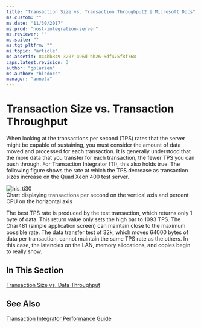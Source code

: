 ```yaml
---
title: "Transaction Size vs. Transaction Throughput2 | Microsoft Docs"
ms.custom: ""
ms.date: "11/30/2017"
ms.prod: "host-integration-server"
ms.reviewer: ""
ms.suite: ""
ms.tgt_pltfrm: ""
ms.topic: "article"
ms.assetid: 844bb849-3207-496d-bb26-6df475f8f768
caps.latest.revision: 3
author: "gplarsen"
ms.author: "hisdocs"
manager: "anneta"
---
```

# Transaction Size vs. Transaction Throughput
When looking at the transactions per second (TPS) rates that the server might be capable of sustaining, you must consider the amount of data moved and processed for each transaction. It is generally understood that the more data that you transfer for each transaction, the fewer TPS you can push through. For Transaction Integrator (TI), this also holds true. The following figure shows the rate at which the TPS decrease as transaction sizes increase on the Quad Xeon 400 test server.  
  
 ![](../core/media/his-ti30.gif "his_ti30")  
Chart displaying transactions per second on the vertical axis and percent CPU on the horizontal axis  
  
 The best TPS rate is produced by the test transaction, which returns only 1 byte of data. This return value only sets the high bar to 1093 TPS. The Char481 (simple application screen) can maintain close to the maximum possible rate. The data transfer test of 32k, which moves 64000 bytes of data per transaction, cannot maintain the same TPS rate as the others. In this case, the latencies on the LAN, memory allocations, and copies begin to really show.  
  
## In This Section  
 [Transaction Size vs. Data Throughput](../core/transaction-size-vs-data-throughput2.md)  
  
## See Also  
 [Transaction Integrator Performance Guide](../core/transaction-integrator-performance-guide1.md)